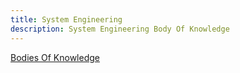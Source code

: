 ```yaml
---
title: System Engineering
description: System Engineering Body Of Knowledge
---
```


[Bodies Of Knowledge](/knowledge/p0-bodies-of-knowledge)